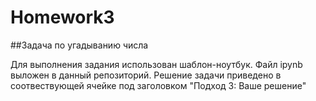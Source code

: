 # Homework3
##Задача по угадыванию числа

Для выполнения задания использован шаблон-ноутбук. Файл ipynb выложен в данный репозиторий. Решение задачи приведено в соотвествующей ячейке под заголовком "Подход 3: Ваше решение"
